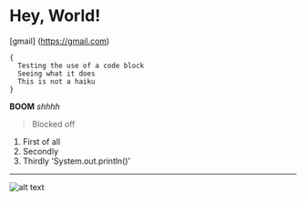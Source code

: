 # Hey, World!
[gmail] (https://gmail.com)
```
{
  Testing the use of a code block
  Seeing what it does
  This is not a haiku
}
```
**BOOM**
*shhhh*
>Blocked off
1. First of all
2. Secondly
3. Thirdly
'System.out.println()'
---
![alt text](image.jpg)
